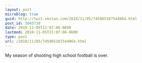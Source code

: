 ```yaml
---
layout: post
microblog: true
guid: http://twit.vmstan.com/2010/11/05/745965107544064.html
post_id: 3045730
date: 2010-11-05T21:07:06-0600
lastmod: 2010-11-05T21:07:06-0600
type: post
url: /2010/11/05/745965107544064.html
---
```

My season of shooting high school football is over.
